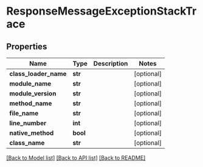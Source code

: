 # ResponseMessageExceptionStackTrace

## Properties
Name | Type | Description | Notes
------------ | ------------- | ------------- | -------------
**class_loader_name** | **str** |  | [optional] 
**module_name** | **str** |  | [optional] 
**module_version** | **str** |  | [optional] 
**method_name** | **str** |  | [optional] 
**file_name** | **str** |  | [optional] 
**line_number** | **int** |  | [optional] 
**native_method** | **bool** |  | [optional] 
**class_name** | **str** |  | [optional] 

[[Back to Model list]](../README.md#documentation-for-models) [[Back to API list]](../README.md#documentation-for-api-endpoints) [[Back to README]](../README.md)

